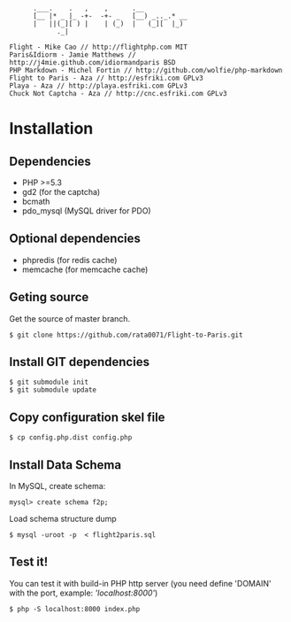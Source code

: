 
          .___.    .   ,    ,      .__           
          [__ |* _ |_ -+-  -+- _   [__) _.._.* __
          |   ||(_][ ) |    | (_)  |   (_][  |_) 
                ._|                              

    Flight - Mike Cao // http://flightphp.com MIT
    Paris&Idiorm - Jamie Matthews // http://j4mie.github.com/idiormandparis BSD
    PHP Markdown - Michel Fortin // http://github.com/wolfie/php-markdown 
    Flight to Paris - Aza // http://esfriki.com GPLv3
    Playa - Aza // http://playa.esfriki.com GPLv3
    Chuck Not Captcha - Aza // http://cnc.esfriki.com GPLv3

# Installation

## Dependencies

* PHP >=5.3
* gd2 (for the captcha)
* bcmath
* pdo_mysql (MySQL driver for PDO)

## Optional dependencies

* phpredis (for redis cache)
* memcache (for memcache cache)


## Geting source 

Get the source of master branch.

```
$ git clone https://github.com/rata0071/Flight-to-Paris.git
```

## Install GIT dependencies

```
$ git submodule init
$ git submodule update
```

## Copy configuration skel file

```
$ cp config.php.dist config.php
```

## Install Data Schema

In MySQL, create schema:

```
mysql> create schema f2p;
```

Load schema structure dump

```
$ mysql -uroot -p  < flight2paris.sql
```

## Test it!

You can test it with build-in PHP http server (you need define 'DOMAIN' with the port, example: _'localhost:8000'_)

```
$ php -S localhost:8000 index.php
```
